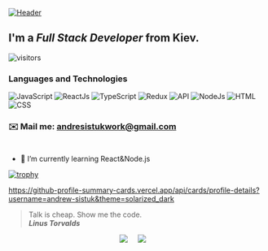 [![Header](https://github.com/andrew-sistuk/andrew-sistuk/blob/main/hi.gif "Header")](https://www.linkedin.com/in/andrew-sistuk/)
## I'm a *Full Stack Developer* from Kiev.

![visitors](https://vbr.nathanchung.dev/badge?page_id=andrew-sistuk.andrew-sistuk&color=c8a2c8)


### Languages and Technologies 
![JavaScript](https://img.shields.io/badge/-JavaScript-090909?style=for-the-badge&logo=JavaScript)
![ReactJs](https://img.shields.io/badge/-ReactJs-090909?style=for-the-badge&logo=React)
![TypeScript](https://img.shields.io/badge/-TypeScript-090909?style=for-the-badge&logo=TypeScript)
![Redux](https://img.shields.io/badge/-Redux-090909?style=for-the-badge&logo=Redux)
![API](https://img.shields.io/badge/-REST&#032;API-090909?style=for-the-badge)
![NodeJs](https://img.shields.io/badge/-NODEJS-090909?style=for-the-badge)
![HTML](https://img.shields.io/badge/-HTML-090909?style=for-the-badge&logo=html5)
![CSS](https://img.shields.io/badge/-CSS-090909?style=for-the-badge&logo=css3)
### ✉️ Mail me: andresistukwork@gmail.com
#

- 🌱 I’m currently learning React&Node.js

[![trophy](https://github-profile-trophy.vercel.app/?username=andrew-sistuk&theme=dracula)](https://github.com/ryo-ma/github-profile-trophy)

https://github-profile-summary-cards.vercel.app/api/cards/profile-details?username=andrew-sistuk&theme=solarized_dark

> Talk is cheap. Show me the code. <br/>
> ***Linus Torvalds***


<p align="center">
  <a target="_blank"href="https://www.linkedin.com/in/andrew-sistuk/"><img src="https://img.shields.io/badge/linkedin-%230077B5.svg?&style=for-the-badge&logo=linkedin&logoColor=white" /></a>&nbsp;&nbsp;&nbsp;&nbsp;
  <a href="mailto:andresistukwork@gmail.com?subject=Hello%20Andrew,%20From%20Github"><img src="https://img.shields.io/badge/gmail-%23D14836.svg?&style=for-the-badge&logo=gmail&logoColor=white" /></a>&nbsp;&nbsp;&nbsp;&nbsp;
</p>
